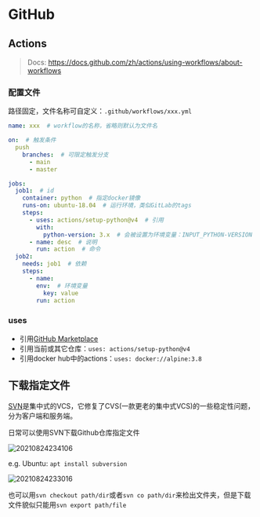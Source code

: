 # GitHub

## Actions

> Docs: <https://docs.github.com/zh/actions/using-workflows/about-workflows>

### 配置文件

路径固定，文件名称可自定义：`.github/workflows/xxx.yml`

```yaml
name: xxx  # workflow的名称，省略则默认为文件名

on:  # 触发条件
  push
    branches:  # 可限定触发分支
      - main
      - master

jobs:
  job1:  # id
    container: python  # 指定docker镜像
    runs-on: ubuntu-18.04  # 运行环境，类似GitLab的tags
    steps:
      - uses: actions/setup-python@v4  # 引用
        with:
          python-version: 3.x  # 会被设置为环境变量：INPUT_PYTHON-VERSION
      - name: desc  # 说明
        run: action  # 命令
  job2:
    needs: job1  # 依赖
    steps:
      - name:
        env:  # 环境变量
          key: value
        run: action
```

### uses

- 引用[GitHub Marketplace](https://github.com/marketplace?type=actions)
- 引用当前或其它仓库：`uses: actions/setup-python@v4`
- 引用docker hub中的actions：`uses: docker://alpine:3.8`

## 下载指定文件

[SVN](https://www.visualsvn.com/)是集中式的VCS，它修复了CVS(一款更老的集中式VCS)的一些稳定性问题，分为客户端和服务端。

日常可以使用SVN下载Github仓库指定文件

![20210824234106](http://image.zuoright.com/20210824234106.png)

e.g. Ubuntu: `apt install subversion`

![20210824233016](http://image.zuoright.com/20210824233016.png)

也可以用`svn checkout path/dir`或者`svn co path/dir`来检出文件夹，但是下载文件貌似只能用`svn export path/file`
